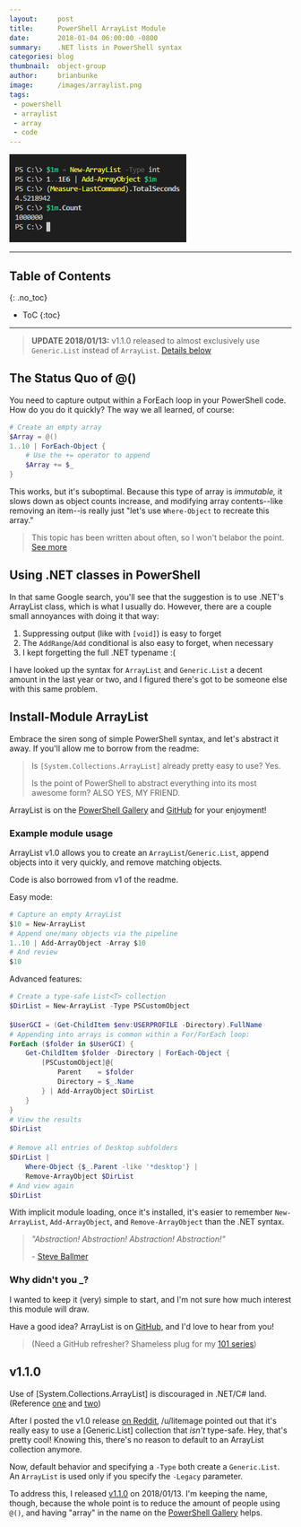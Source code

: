 ```yaml
---
layout:     post
title:      PowerShell ArrayList Module
date:       2018-01-04 06:00:00 -0800
summary:    .NET lists in PowerShell syntax
categories: blog
thumbnail:  object-group
author:     brianbunke
image:      /images/arraylist.png
tags:
 - powershell
 - arraylist
 - array
 - code
---
```


[![aoc](/images/arraylist.png)](/images/arraylist.png)

---

## Table of Contents
{: .no_toc}

- ToC
{:toc}

---

> **UPDATE 2018/01/13:** v1.1.0 released to almost exclusively use `Generic.List` instead of `ArrayList`. [Details below]

## The Status Quo of @()

You need to capture output within a ForEach loop in your PowerShell code. How do you do it quickly? The way we all learned, of course:

```powershell
# Create an empty array
$Array = @()
1..10 | ForEach-Object {
    # Use the += operator to append
    $Array += $_
}
```

This works, but it's suboptimal. Because this type of array is _immutable,_ it slows down as object counts increase, and modifying array contents--like removing an item--is really just "let's use `Where-Object` to recreate this array."

> This topic has been written about often, so I won't belabor the point. [See more]

## Using .NET classes in PowerShell

In that same Google search, you'll see that the suggestion is to use .NET's ArrayList class, which is what I usually do. However, there are a couple small annoyances with doing it that way:

1. Suppressing output (like with `[void]`) is easy to forget
2. The `AddRange`/`Add` conditional is also easy to forget, when necessary
3. I kept forgetting the full .NET typename :(

I have looked up the syntax for `ArrayList` and `Generic.List` a decent amount in the last year or two, and I figured there's got to be someone else with this same problem.

## Install-Module ArrayList

Embrace the siren song of simple PowerShell syntax, and let's abstract it away. If you'll allow me to borrow from the readme:

> Is `[System.Collections.ArrayList]` already pretty easy to use? Yes.
> 
> Is the point of PowerShell to abstract everything into its most awesome form? ALSO YES, MY FRIEND.

ArrayList is on the [PowerShell Gallery] and [GitHub] for your enjoyment!

### Example module usage

ArrayList v1.0 allows you to create an `ArrayList`/`Generic.List`, append objects into it very quickly, and remove matching objects.

Code is also borrowed from v1 of the readme.

Easy mode:

```powershell
# Capture an empty ArrayList
$10 = New-ArrayList
# Append one/many objects via the pipeline
1..10 | Add-ArrayObject -Array $10
# And review
$10
```

Advanced features:

```powershell
# Create a type-safe List<T> collection
$DirList = New-ArrayList -Type PSCustomObject

$UserGCI = (Get-ChildItem $env:USERPROFILE -Directory).FullName
# Appending into arrays is common within a For/ForEach loop:
ForEach ($folder in $UserGCI) {
    Get-ChildItem $folder -Directory | ForEach-Object {
        [PSCustomObject]@{
            Parent    = $folder
            Directory = $_.Name
        } | Add-ArrayObject $DirList
    }
}
# View the results
$DirList

# Remove all entries of Desktop subfolders
$DirList |
    Where-Object {$_.Parent -like '*desktop'} |
    Remove-ArrayObject $DirList
# And view again
$DirList
```

With implicit module loading, once it's installed, it's easier to remember `New-ArrayList`, `Add-ArrayObject`, and `Remove-ArrayObject` than the .NET syntax.

> _"Abstraction! Abstraction! Abstraction! Abstraction!"_
> 
> \- [Steve Ballmer]

### Why didn't you _?

I wanted to keep it (very) simple to start, and I'm not sure how much interest this module will draw.

Have a good idea? ArrayList is on [GitHub], and I'd love to hear from you!

> (Need a GitHub refresher? Shameless plug for my [101 series])

## v1.1.0

Use of [System.Collections.ArrayList] is discouraged in .NET/C# land. (Reference [one] and [two])

After I posted the v1.0 release [on Reddit], /u/litemage pointed out that it's really easy to use a [Generic.List] collection that _isn't_ type-safe. Hey, that's pretty cool! Knowing this, there's no reason to default to an ArrayList collection anymore.

Now, default behavior and specifying a `-Type` both create a `Generic.List`. An `ArrayList` is used only if you specify the `-Legacy` parameter.

To address this, I released [v1.1.0] on 2018/01/13. I'm keeping the name, though, because the whole point is to reduce the amount of people using `@()`, and having "array" in the name on the [PowerShell Gallery] helps.



[Details below]: /blog/2018/01/04/powershell-arraylist/#v110

[See more]: https://www.google.com/search?q=powershell+array+performance

[PowerShell Gallery]: http://www.powershellgallery.com/packages/ArrayList/
[GitHub]: https://github.com/brianbunke/ArrayList

[Steve Ballmer]: https://youtu.be/Vhh_GeBPOhs

[101 series]: /blog/2017/05/08/github-101/

[one]: https://msdn.microsoft.com/en-us/library/system.collections.arraylist(v=vs.110).aspx#Anchor_6
[two]: https://stackoverflow.com/questions/2309694/arraylist-vs-list-in-c-sharp
[on Reddit]: https://www.reddit.com/r/PowerShell/comments/7o3c52/powershell_arraylist_module/
[v1.1.0]: https://github.com/brianbunke/ArrayList/releases/tag/v1.1.0

